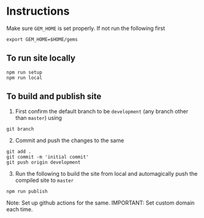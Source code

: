 # Instructions

Make sure `GEM_HOME` is set properly. If not run the following first

```
export GEM_HOME=$HOME/gems
```

## To run site locally

```
npm run setup
npm run local
```

## To build and publish site

1. First confirm the default branch to be `development` (any branch other than `master`) using
```
git branch
```

2. Commit and push the changes to the same
```
git add .
git commit -m 'initial commit'
git push origin development
```

3. Run the following to build the site from local and automagically push the compiled site to `master`
```
npm run publish
```

Note: Set up github actions for the same.
IMPORTANT: Set custom domain each time.